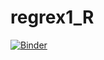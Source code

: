# regrex1_R

[![Binder](https://mybinder.org/badge_logo.svg)](https://mybinder.org/v2/gh/sandalaj/regrex1_R/HEAD)

